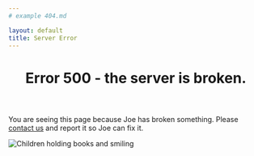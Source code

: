 ```yaml
---
# example 404.md

layout: default
title: Server Error
---
```


<header class="portfolio-header">
  <h1>Error 500 - the server is broken.</h1>
</header>

You are seeing this page because Joe has broken something. Please [contact us](https://whitewaterwriters.com/contact.html) and report it so Joe can fix it.


<img src="https://whitewaterwriters.com/images/holdingbooks.jpg" alt="Children holding books and smiling" />

